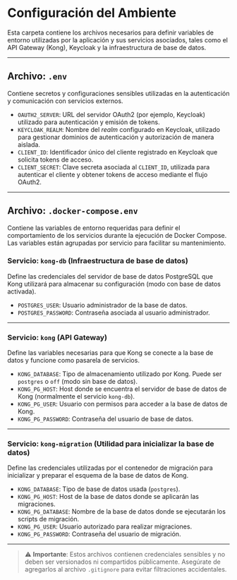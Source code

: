 # Configuración del Ambiente

Esta carpeta contiene los archivos necesarios para definir variables de entorno utilizadas por la aplicación y sus servicios asociados, tales como el API Gateway (Kong), Keycloak y la infraestructura de base de datos.

---

## Archivo: `.env`

Contiene secretos y configuraciones sensibles utilizadas en la autenticación y comunicación con servicios externos.

- `OAUTH2_SERVER`: URL del servidor OAuth2 (por ejemplo, Keycloak) utilizado para autenticación y emisión de tokens.
- `KEYCLOAK_REALM`: Nombre del *realm* configurado en Keycloak, utilizado para gestionar dominios de autenticación y autorización de manera aislada.
- `CLIENT_ID`: Identificador único del cliente registrado en Keycloak que solicita tokens de acceso.
- `CLIENT_SECRET`: Clave secreta asociada al `CLIENT_ID`, utilizada para autenticar el cliente y obtener tokens de acceso mediante el flujo OAuth2.

---

## Archivo: `.docker-compose.env`

Contiene las variables de entorno requeridas para definir el comportamiento de los servicios durante la ejecución de Docker Compose. Las variables están agrupadas por servicio para facilitar su mantenimiento.

### Servicio: `kong-db` (Infraestructura de base de datos)

Define las credenciales del servidor de base de datos PostgreSQL que Kong utilizará para almacenar su configuración (modo con base de datos activada).

- `POSTGRES_USER`: Usuario administrador de la base de datos.
- `POSTGRES_PASSWORD`: Contraseña asociada al usuario administrador.

---

### Servicio: `kong` (API Gateway)

Define las variables necesarias para que Kong se conecte a la base de datos y funcione como pasarela de servicios.

- `KONG_DATABASE`: Tipo de almacenamiento utilizado por Kong. Puede ser `postgres` o `off` (modo sin base de datos).
- `KONG_PG_HOST`: Host donde se encuentra el servidor de base de datos de Kong (normalmente el servicio `kong-db`).
- `KONG_PG_USER`: Usuario con permisos para acceder a la base de datos de Kong.
- `KONG_PG_PASSWORD`: Contraseña del usuario de base de datos.

---

### Servicio: `kong-migration` (Utilidad para inicializar la base de datos)

Define las credenciales utilizadas por el contenedor de migración para inicializar y preparar el esquema de la base de datos de Kong.

- `KONG_DATABASE`: Tipo de base de datos usada (`postgres`).
- `KONG_PG_HOST`: Host de la base de datos donde se aplicarán las migraciones.
- `KONG_PG_DATABASE`: Nombre de la base de datos donde se ejecutarán los scripts de migración.
- `KONG_PG_USER`: Usuario autorizado para realizar migraciones.
- `KONG_PG_PASSWORD`: Contraseña del usuario de migración.

---

> ⚠️ **Importante**: Estos archivos contienen credenciales sensibles y no deben ser versionados ni compartidos públicamente. Asegúrate de agregarlos al archivo `.gitignore` para evitar filtraciones accidentales.
